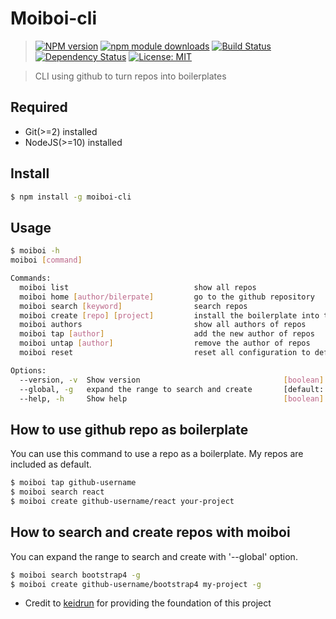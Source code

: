 # Moiboi-cli 

> [![NPM version][npm-image]][npm-url] [![npm module downloads][npm-downloads-image]][npm-downloads-url] [![Build Status][travis-image]][travis-url] [![Dependency Status][depstat-image]][depstat-url] [![License: MIT][license-image]][license-url]


> CLI using github to turn repos into boilerplates

## Required

* Git(>=2) installed
* NodeJS(>=10) installed

## Install

```bash
$ npm install -g moiboi-cli
```

## Usage

```bash
$ moiboi -h
moiboi [command]

Commands:
  moiboi list                            show all repos                                     [aliases: L]
  moiboi home [author/bilerpate]         go to the github repository                        [aliases: H]
  moiboi search [keyword]                search repos                                       [aliases: S]
  moiboi create [repo] [project]         install the boilerplate into the project directory [aliases: C]
  moiboi authors                         show all authors of repos                          [aliases: A]
  moiboi tap [author]                    add the new author of repos                        [aliases: T]
  moiboi untap [author]                  remove the author of repos                         [aliases: ut]
  moiboi reset                           reset all configuration to default                 [aliases: R]

Options:
  --version, -v  Show version                                [boolean]
  --global, -g   expand the range to search and create       [default: false]
  --help, -h     Show help                                   [boolean]
```

## How to use github repo as boilerplate

You can use this command to use a repo as a boilerplate.
My repos are included as default.

```bash
$ moiboi tap github-username
$ moiboi search react
$ moiboi create github-username/react your-project
```

## How to search and create repos with moiboi

You can expand the range to search and create with '--global' option.

```bash
$ moiboi search bootstrap4 -g
$ moiboi create github-username/bootstrap4 my-project -g
```

[npm-url]: https://npmjs.org/package/moiboi-cli
[npm-image]: https://badge.fury.io/js/moiboi-cli.svg
[npm-downloads-url]: https://npmjs.org/package/moiboi-cli
[npm-downloads-image]: https://img.shields.io/npm/dt/moiboi-cli.svg
[travis-url]: https://travis-ci.org/moikapy/moiboi-cli
[travis-image]: https://secure.travis-ci.org/moikapy/moiboi-cli.svg?branch=master
[depstat-url]: https://david-dm.org/moikapy/moiboi-cli
[depstat-image]: https://david-dm.org/moikapy/moiboi-cli.svg
[license-url]: https://opensource.org/licenses/MIT
[license-image]: https://img.shields.io/badge/License-MIT-yellow.svg


- Credit to [keidrun](https://github.com/keidrun/boilerplate-cli) for providing the foundation of this project
